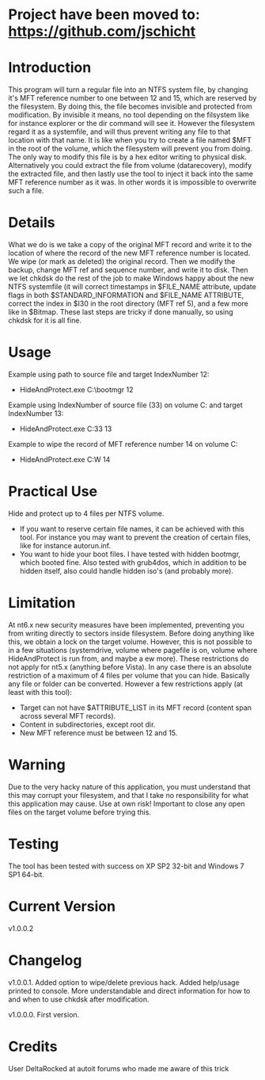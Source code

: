 # Project have been moved to: https://github.com/jschicht #

# Introduction #

This program will turn a regular file into an NTFS system file, by changing it's MFT reference number to one between 12 and 15, which are reserved by the filesystem. By doing this, the file becomes invisible and protected from modification. By invisible it means, no tool depending on the filsystem like for instance explorer or the dir command will see it. However the filesystem regard it as a systemfile, and will thus prevent writing any file to that location with that name. It is like when you try to create a file named $MFT in the root of the volume, which the filesystem will prevent you from doing. The only way to modify this file is by a hex editor writing to physical disk. Alternatively you could extract the file from volume (datarecovery), modify the extracted file, and then lastly use the tool to inject it back into the same MFT reference number as it was. In other words it is impossible to overwrite such a file.


# Details #

What we do is we take a copy of the original MFT record and write it to the location of where the record of the new MFT reference number is located. We wipe (or mark as deleted) the original record. Then we modify the backup, change MFT ref and sequence number, and write it to disk. Then we let chkdsk do the rest of the job to make Windows happy about the new NTFS systemfile (it will correct timestamps in $FILE\_NAME attribute, update flags in both $STANDARD\_INFORMATION and $FILE\_NAME ATTRIBUTE, correct the index in $I30 in the root directory (MFT ref 5), and a few more like in $Bitmap. These last steps are tricky if done manually, so using chkdsk for it is all fine.


# Usage #

Example using path to source file and target IndexNumber 12:
  * HideAndProtect.exe C:\bootmgr 12

Example using IndexNumber of source file (33) on volume C: and target IndexNumber 13:
  * HideAndProtect.exe C:33 13

Example to wipe the record of MFT reference number 14 on volume C:
  * HideAndProtect.exe C:W 14


# Practical Use #
Hide and protect up to 4 files per NTFS volume.

  * If you want to reserve certain file names, it can be achieved with this tool. For instance you may want to prevent the creation of certain files, like for instance autorun.inf.
  * You want to hide your boot files. I have tested with hidden bootmgr, which booted fine. Also tested with grub4dos, which in addition to be hidden itself, also could handle hidden iso's (and probably more).


# Limitation #

At nt6.x new security measures have been implemented, preventing you from writing directly to sectors inside filesystem. Before doing anything like this, we obtain a lock on the target volume. However, this is not possible to in a few situations (systemdrive, volume where pagefile is on, volume where HideAndProtect is run from, and maybe a ew more). These restrictions do not apply for nt5.x (anything before Vista). In any case there is an absolute restriction of a maximum of 4 files per volume that you can hide. Basically any file or folder can be converted. However a few restrictions apply (at least with this tool):
  * Target can not have $ATTRIBUTE\_LIST in its MFT record (content span across several MFT records).
  * Content in subdirectories, except root dir.
  * New MFT reference must be between 12 and 15.


# Warning #

Due to the very hacky nature of this application, you must understand that this may corrupt your filesystem, and that I take no responsibility for what this application may cause. Use at own risk! Important to close any open files on the target volume before trying this.

# Testing #
The tool has been tested with success on XP SP2 32-bit and Windows 7 SP1 64-bit.

# Current Version #
v1.0.0.2

# Changelog #
v1.0.0.1. Added option to wipe/delete previous hack. Added help/usage printed to console. More understandable and direct information for how to and when to use chkdsk after modification.

v1.0.0.0. First version.

# Credits #
User DeltaRocked at autoit forums who made me aware of this trick
